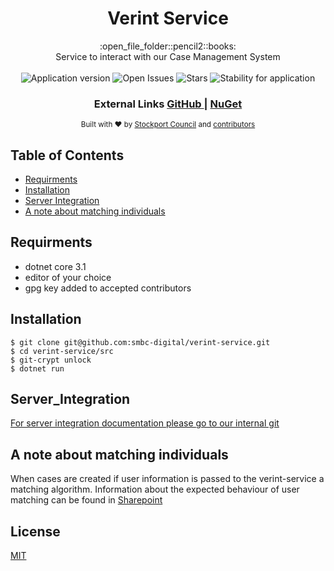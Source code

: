 <h1 align="center">Verint Service</h1>

<div align="center">
  :open_file_folder::pencil2::books:
</div>
<div align="center">
Service to interact with our Case Management System
</div>

<br />

<div align="center">
  <img alt="Application version" src="https://img.shields.io/badge/version-1.0.0-brightgreen.svg?style=flat-square" />
  <img alt="Open Issues" src="https://img.shields.io/github/issues/smbc-digital/verint-service">
    <img alt="Stars" src="https://img.shields.io/github/stars/smbc-digital/verint-service">
  <img alt="Stability for application" src="https://img.shields.io/badge/stability-stable-brightgreen.svg?style=flat-square" />
</div>

<div align="center">
  <h3>
    External Links
    <a href="https://github.com/smbc-digital">
      GitHub
    </a>
    <span> | </span>
    <a href="https://www.nuget.org/profiles/Stockport-Council">
      NuGet
    </a>
  </h3>
</div>

<div align="center">
  <sub>Built with ❤︎ by
  <a href="https://www.stockport.gov.uk">Stockport Council</a> and
  <a href="">
    contributors
  </a>
</div>


## Table of Contents
- [Requirments](#requirments)
- [Installation](#installation)
- [Server Integration](#server_integration)
- [A note about matching individuals](#a-note-about-matching-individuals)

## Requirments
- dotnet core 3.1
- editor of your choice
- gpg key added to accepted contributors


## Installation
```console
$ git clone git@github.com:smbc-digital/verint-service.git
$ cd verint-service/src
$ git-crypt unlock
$ dotnet run
```

## Server_Integration

[For server integration documentation please go to our internal git](https://git.stockport.gov.uk/devs/dts-documentation/wikis/Verint-Service-Integration)

## A note about matching individuals

When cases are created if user information is passed to the verint-service a matching algorithm. Information about the expected behaviour of user matching can be found in [Sharepoint](https://stockportcouncil.sharepoint.com/:w:/r/sites/col/dbd/_layouts/15/doc2.aspx?sourcedoc=%7B42D5148B-1BB4-4C1A-BCEE-F4C490C39FC8%7D&file=Verint%20user%20matching%20scoring%20.docx&action=default&mobileredirect=true&cid=c521fe92-43fa-4708-b88d-6b3e856f33a6)

## License
[MIT](https://tldrlegal.com/license/mit-license)
